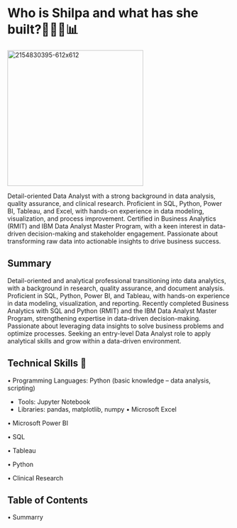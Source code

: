 # Who is Shilpa and what has she built?👨🏽‍💻📊
<img width="306" alt="2154830395-612x612" src="https://github.com/user-attachments/assets/d6aa38bc-3579-43f7-8f63-8247fd1ed136" />           

Detail-oriented Data Analyst with a strong background in data analysis, quality assurance, and clinical research. Proficient in SQL, Python, Power BI, Tableau, and Excel, with hands-on experience in data modeling, visualization, and process improvement. Certified in Business Analytics (RMIT) and IBM Data Analyst Master Program, with a keen interest in data-driven decision-making and stakeholder engagement. Passionate about transforming raw data into actionable insights to drive business success.

## Summary

Detail-oriented and analytical professional transitioning into data analytics, with a background in research, quality assurance, and document analysis. Proficient in SQL, Python, Power BI, and Tableau, with hands-on experience in data modeling, visualization, and reporting. Recently completed Business Analytics with SQL and Python (RMIT) and the IBM Data Analyst Master Program, strengthening expertise in data-driven decision-making. Passionate about leveraging data insights to solve business problems and optimize processes. Seeking an entry-level Data Analyst role to apply analytical skills and grow within a data-driven environment.

## Technical Skills 🔨
•	 Programming Languages: Python (basic knowledge – data analysis, scripting)
   - Tools: Jupyter Notebook
   - Libraries: pandas, matplotlib, numpy
•	Microsoft Excel

•	Microsoft Power BI

•	SQL

•	Tableau

•	Python

•	Clinical Research

## Table of Contents
•	Summarry








<!---
shilpa-web/shilpa-web is a ✨ special ✨ repository because its `README.md` (this file) appears on your GitHub profile.
You can click the Preview link to take a look at your changes.
--->

